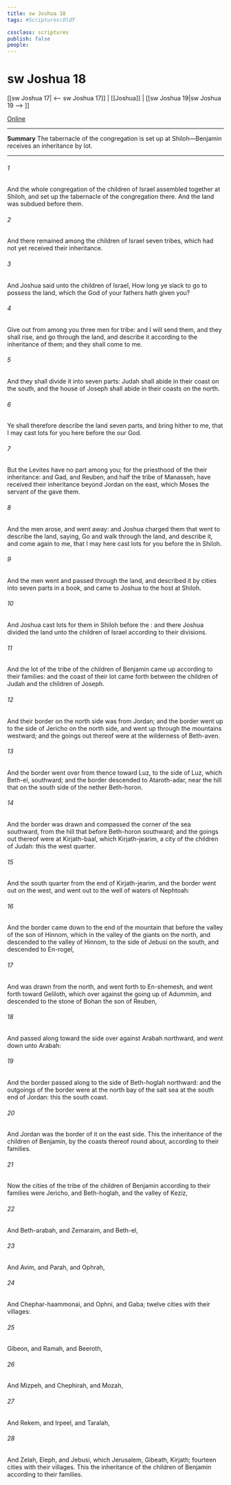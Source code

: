 ```yaml
---
title: sw Joshua 18
tags: #Scriptures\OldT

cssclass: scriptures
publish: false
people:
---
```


# sw Joshua 18
[[sw Joshua 17| <-- sw Joshua 17]] | [[Joshua]] | [[sw Joshua 19|sw Joshua 19 --> ]]

[Online](https://churchofjesuschrist.org/study/scriptures/ot/josh/18?lang=eng)

---
__Summary__
The tabernacle of the congregation is set up at Shiloh—Benjamin receives an inheritance by lot.

---
###### 1 
And the whole congregation of the children of Israel assembled together at Shiloh, and set up the tabernacle of the congregation there. And the land was subdued before them.

###### 2 
And there remained among the children of Israel seven tribes, which had not yet received their inheritance.

###### 3 
And Joshua said unto the children of Israel, How long  ye slack to go to possess the land, which the  God of your fathers hath given you?

###### 4 
Give out from among you three men for  tribe: and I will send them, and they shall rise, and go through the land, and describe it according to the inheritance of them; and they shall come  to me.

###### 5 
And they shall divide it into seven parts: Judah shall abide in their coast on the south, and the house of Joseph shall abide in their coasts on the north.

###### 6 
Ye shall therefore describe the land  seven parts, and bring  hither to me, that I may cast lots for you here before the  our God.

###### 7 
But the Levites have no part among you; for the priesthood of the   their inheritance: and Gad, and Reuben, and half the tribe of Manasseh, have received their inheritance beyond Jordan on the east, which Moses the servant of the  gave them.

###### 8 
And the men arose, and went away: and Joshua charged them that went to describe the land, saying, Go and walk through the land, and describe it, and come again to me, that I may here cast lots for you before the  in Shiloh.

###### 9 
And the men went and passed through the land, and described it by cities into seven parts in a book, and came  to Joshua to the host at Shiloh.

###### 10 
And Joshua cast lots for them in Shiloh before the : and there Joshua divided the land unto the children of Israel according to their divisions.

###### 11 
And the lot of the tribe of the children of Benjamin came up according to their families: and the coast of their lot came forth between the children of Judah and the children of Joseph.

###### 12 
And their border on the north side was from Jordan; and the border went up to the side of Jericho on the north side, and went up through the mountains westward; and the goings out thereof were at the wilderness of Beth-aven.

###### 13 
And the border went over from thence toward Luz, to the side of Luz, which  Beth-el, southward; and the border descended to Ataroth-adar, near the hill that  on the south side of the nether Beth-horon.

###### 14 
And the border was drawn  and compassed the corner of the sea southward, from the hill that  before Beth-horon southward; and the goings out thereof were at Kirjath-baal, which  Kirjath-jearim, a city of the children of Judah: this  the west quarter.

###### 15 
And the south quarter  from the end of Kirjath-jearim, and the border went out on the west, and went out to the well of waters of Nephtoah:

###### 16 
And the border came down to the end of the mountain that  before the valley of the son of Hinnom,  which  in the valley of the giants on the north, and descended to the valley of Hinnom, to the side of Jebusi on the south, and descended to En-rogel,

###### 17 
And was drawn from the north, and went forth to En-shemesh, and went forth toward Geliloth, which  over against the going up of Adummim, and descended to the stone of Bohan the son of Reuben,

###### 18 
And passed along toward the side over against Arabah northward, and went down unto Arabah:

###### 19 
And the border passed along to the side of Beth-hoglah northward: and the outgoings of the border were at the north bay of the salt sea at the south end of Jordan: this  the south coast.

###### 20 
And Jordan was the border of it on the east side. This  the inheritance of the children of Benjamin, by the coasts thereof round about, according to their families.

###### 21 
Now the cities of the tribe of the children of Benjamin according to their families were Jericho, and Beth-hoglah, and the valley of Keziz,

###### 22 
And Beth-arabah, and Zemaraim, and Beth-el,

###### 23 
And Avim, and Parah, and Ophrah,

###### 24 
And Chephar-haammonai, and Ophni, and Gaba; twelve cities with their villages:

###### 25 
Gibeon, and Ramah, and Beeroth,

###### 26 
And Mizpeh, and Chephirah, and Mozah,

###### 27 
And Rekem, and Irpeel, and Taralah,

###### 28 
And Zelah, Eleph, and Jebusi, which  Jerusalem, Gibeath,  Kirjath; fourteen cities with their villages. This  the inheritance of the children of Benjamin according to their families.

